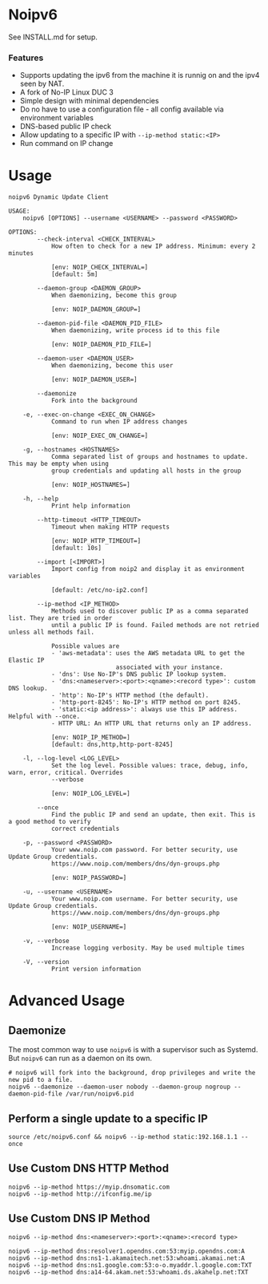 Noipv6
=================

See INSTALL.md for setup.

### Features

- Supports updating the ipv6 from the machine it is runnig on and the ipv4 seen by NAT.
- A fork of No-IP Linux DUC 3
- Simple design with minimal dependencies
- Do no have to use a configuration file - all config available via environment variables
- DNS-based public IP check
- Allow updating to a specific IP with `--ip-method static:<IP>`
- Run command on IP change

Usage
=====

```
noipv6 Dynamic Update Client

USAGE:
    noipv6 [OPTIONS] --username <USERNAME> --password <PASSWORD>

OPTIONS:
        --check-interval <CHECK_INTERVAL>
            How often to check for a new IP address. Minimum: every 2 minutes
            
            [env: NOIP_CHECK_INTERVAL=]
            [default: 5m]

        --daemon-group <DAEMON_GROUP>
            When daemonizing, become this group
            
            [env: NOIP_DAEMON_GROUP=]

        --daemon-pid-file <DAEMON_PID_FILE>
            When daemonizing, write process id to this file
            
            [env: NOIP_DAEMON_PID_FILE=]

        --daemon-user <DAEMON_USER>
            When daemonizing, become this user
            
            [env: NOIP_DAEMON_USER=]

        --daemonize
            Fork into the background

    -e, --exec-on-change <EXEC_ON_CHANGE>
            Command to run when IP address changes
            
            [env: NOIP_EXEC_ON_CHANGE=]

    -g, --hostnames <HOSTNAMES>
            Comma separated list of groups and hostnames to update. This may be empty when using
            group credentials and updating all hosts in the group
            
            [env: NOIP_HOSTNAMES=]

    -h, --help
            Print help information

        --http-timeout <HTTP_TIMEOUT>
            Timeout when making HTTP requests
            
            [env: NOIP_HTTP_TIMEOUT=]
            [default: 10s]

        --import [<IMPORT>]
            Import config from noip2 and display it as environment variables
            
            [default: /etc/no-ip2.conf]

        --ip-method <IP_METHOD>
            Methods used to discover public IP as a comma separated list. They are tried in order
            until a public IP is found. Failed methods are not retried unless all methods fail.
            
            Possible values are
            - 'aws-metadata': uses the AWS metadata URL to get the Elastic IP
                              associated with your instance.
            - 'dns': Use No-IP's DNS public IP lookup system.
            - 'dns:<nameserver>:<port>:<qname>:<record type>': custom DNS lookup.
            - 'http': No-IP's HTTP method (the default).
            - 'http-port-8245': No-IP's HTTP method on port 8245.
            - 'static:<ip address>': always use this IP address. Helpful with --once.
            - HTTP URL: An HTTP URL that returns only an IP address.
            
            [env: NOIP_IP_METHOD=]
            [default: dns,http,http-port-8245]

    -l, --log-level <LOG_LEVEL>
            Set the log level. Possible values: trace, debug, info, warn, error, critical. Overrides
            --verbose
            
            [env: NOIP_LOG_LEVEL=]

        --once
            Find the public IP and send an update, then exit. This is a good method to verify
            correct credentials

    -p, --password <PASSWORD>
            Your www.noip.com password. For better security, use Update Group credentials.
            https://www.noip.com/members/dns/dyn-groups.php
            
            [env: NOIP_PASSWORD=]

    -u, --username <USERNAME>
            Your www.noip.com username. For better security, use Update Group credentials.
            https://www.noip.com/members/dns/dyn-groups.php
            
            [env: NOIP_USERNAME=]

    -v, --verbose
            Increase logging verbosity. May be used multiple times

    -V, --version
            Print version information
```

Advanced Usage
==============

Daemonize
---------

The most common way to use `noipv6` is with a supervisor such as Systemd. But `noipv6` can run as a daemon on its own.

```
# noipv6 will fork into the background, drop privileges and write the new pid to a file.
noipv6 --daemonize --daemon-user nobody --daemon-group nogroup --daemon-pid-file /var/run/noipv6.pid
```

Perform a single update to a specific IP
----------------------------------------

```
source /etc/noipv6.conf && noipv6 --ip-method static:192.168.1.1 --once
```

Use Custom DNS HTTP Method
------------------------

```
noipv6 --ip-method https://myip.dnsomatic.com
noipv6 --ip-method http://ifconfig.me/ip
```

Use Custom DNS IP Method
------------------------

```
noipv6 --ip-method dns:<nameserver>:<port>:<qname>:<record type>

noipv6 --ip-method dns:resolver1.opendns.com:53:myip.opendns.com:A
noipv6 --ip-method dns:ns1-1.akamaitech.net:53:whoami.akamai.net:A
noipv6 --ip-method dns:ns1.google.com:53:o-o.myaddr.l.google.com:TXT
noipv6 --ip-method dns:a14-64.akam.net:53:whoami.ds.akahelp.net:TXT
```
